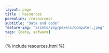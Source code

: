 ```yaml
--- 
layout: page
title : Resources 
permalink: /resources/
subtitle: "Data and code" 
feature-img: "assets/img/pexels/computer.jpeg"
tags: [data, sofware]
---
```


{% include resources.html %}
